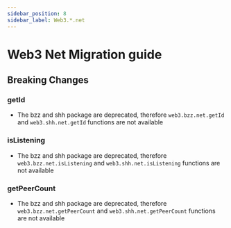 ```yaml
---
sidebar_position: 8
sidebar_label: Web3.*.net
---
```


# Web3 Net Migration guide

## Breaking Changes

### getId

-   The bzz and shh package are deprecated, therefore `web3.bzz.net.getId` and `web3.shh.net.getId` functions are not available

### isListening

-   The bzz and shh package are deprecated, therefore `web3.bzz.net.isListening` and `web3.shh.net.isListening` functions are not available

### getPeerCount

-   The bzz and shh package are deprecated, therefore `web3.bzz.net.getPeerCount` and `web3.shh.net.getPeerCount` functions are not available
